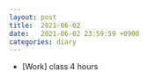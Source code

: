 ```yaml
---
layout: post
title:  2021-06-02
date:   2021-06-02 23:59:59 +0900
categories: diary
---
```


- [Work] class 4 hours
